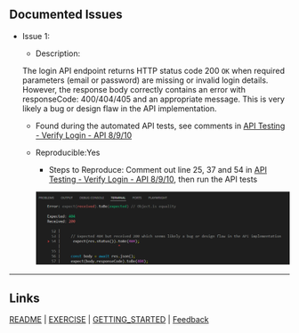 ## Documented Issues

- Issue 1:
  - Description: 
  
  The login API endpoint returns HTTP status code 200 `OK` when required parameters (email or password) are missing or invalid login details. However, the response body correctly contains an error with responseCode: 400/404/405 and an appropriate message. This is very likely a bug or design flaw in the API implementation.
  
  - Found during the automated API tests, see comments in [API Testing - Verify Login - API 8/9/10](https://github.com/EmeraldCHEN/playwright-ts-automation-exercise/blob/main/api/tests/verifyLogin.spec.ts)
  
  - Reproducible:Yes

    - Steps to Reproduce: Comment out line 25, 37 and 54 in [API Testing - Verify Login - API 8/9/10](https://github.com/EmeraldCHEN/playwright-ts-automation-exercise/blob/main/api/tests/verifyLogin.spec.ts), then run the API tests
   
    ![Error: Expected: 404, Received: 200](../images/image5.png)


---

## Links

[README](https://github.com/EmeraldCHEN/playwright-ts-automation-exercise/blob/main/README.md) | [EXERCISE](EXERCISE.md) | [GETTING_STARTED](https://github.com/EmeraldCHEN/playwright-ts-automation-exercise/blob/main/wiki/Getting_Started.md) | [Feedback](https://github.com/EmeraldCHEN/playwright-ts-automation-exercise/blob/main/wiki/Feedback.md)